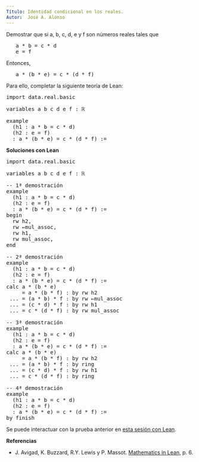```yaml
---
Título: Identidad condicional en los reales.
Autor:  José A. Alonso
---
```


Demostrar que si a, b, c, d, e y f son números reales tales que
<pre lang="text">
   a * b = c * d
   e = f
</pre>
Entonces,
<pre lang="text">
   a * (b * e) = c * (d * f)
</pre>

Para ello, completar la siguiente teoría de Lean:

<pre lang="lean">
import data.real.basic

variables a b c d e f : ℝ

example
  (h1 : a * b = c * d)
  (h2 : e = f)
  : a * (b * e) = c * (d * f) :=
</pre>

<b>Soluciones con Lean</b>

<pre lang="lean">
import data.real.basic

variables a b c d e f : ℝ

-- 1ª demostración
example
  (h1 : a * b = c * d)
  (h2 : e = f)
  : a * (b * e) = c * (d * f) :=
begin
  rw h2,
  rw ←mul_assoc,
  rw h1,
  rw mul_assoc,
end

-- 2ª demostración
example
  (h1 : a * b = c * d)
  (h2 : e = f)
  : a * (b * e) = c * (d * f) :=
calc a * (b * e)
     = a * (b * f) : by rw h2
 ... = (a * b) * f : by rw ←mul_assoc
 ... = (c * d) * f : by rw h1
 ... = c * (d * f) : by rw mul_assoc

-- 3ª demostración
example
  (h1 : a * b = c * d)
  (h2 : e = f)
  : a * (b * e) = c * (d * f) :=
calc a * (b * e)
     = a * (b * f) : by rw h2
 ... = (a * b) * f : by ring
 ... = (c * d) * f : by rw h1
 ... = c * (d * f) : by ring

-- 4ª demostración
example
  (h1 : a * b = c * d)
  (h2 : e = f)
  : a * (b * e) = c * (d * f) :=
by finish
</pre>

Se puede interactuar con la prueba anterior en <a href="https://leanprover-community.github.io/lean-web-editor/#url=https://raw.githubusercontent.com/jaalonso/Calculemus/main/src/Identidad_condicional_en_los_reales.lean" rel="noopener noreferrer" target="_blank">esta sesión con Lean</a>.

<b>Referencias</b>

+ J. Avigad, K. Buzzard, R.Y. Lewis y P. Massot. [Mathematics in Lean](https://bit.ly/3U4UjBk), p. 6.
